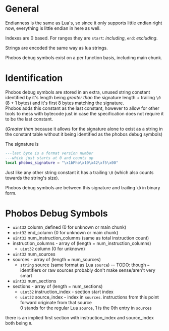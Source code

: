 
# General

Endianness is the same as Lua's, so since it only supports little endian right now, everything is little endian in here as well.

Indexes are 0 based. For ranges they are `start`: _including_, `end`: _excluding_.

Strings are encoded the same way as lua strings.

Phobos debug symbols exist on a per function basis, including main chunk.

# Identification

Phobos debug symbols are stored in an extra, unused string constant identified by it's length being _greater than_ the signature length + trailing `\0` (8 + 1 bytes) and it's first 8 bytes matching the signature.\
Phobos adds this constant as the last constant, however to allow for other tools to mess with bytecode just in case the specification does not require it to be the last constant.

(_Greater than_ because it allows for the signature alone to exist as a string in the constant table without it being identified as the phobos debug symbols)

The signature is
```lua
---last byte is a format version number
---which just starts at 0 and counts up
local phobos_signature = "\x1bPho\x10\x42\xf5\x00"
```

Just like any other string constant it has a trailing `\0` (which also counts towards the string's size).

Phobos debug symbols are between this signature and trailing `\0` in binary form.

# Phobos Debug Symbols

- `uint32` column_defined (0 for unknown or main chunk)
- `uint32` end_column (0 for unknown or main chunk)
- `uint32` num_instruction_columns (same as total instruction count)
- instruction_columns - array of (length = num_instruction_columns)
  - `uint32` column (0 for unknown)
- `uint32` num_sources
- sources - array of (length = num_sources)
  - `string` source (same format as Lua `source`) -- TODO: though `=` identifiers or raw sources probably don't make sense/aren't very smart
- `uint32` num_sections
- sections - array of (length = num_sections)
  - `uint32` instruction_index - section start index
  - `uint32` source_index - index in `sources`. instructions from this point forward originate from that source\
    0 stands for the regular Lua `source`, 1 is the 0th entry in `sources`

there is an implied first section with instruction_index and source_index both being `0`.

